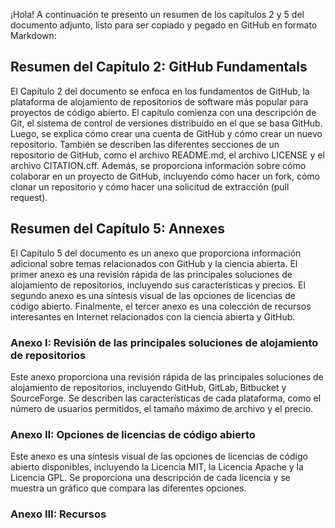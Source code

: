 ¡Hola! A continuación te presento un resumen de los capítulos 2 y 5 del documento adjunto, listo para ser copiado y pegado en GitHub en formato Markdown:

## Resumen del Capítulo 2: GitHub Fundamentals

El Capítulo 2 del documento se enfoca en los fundamentos de GitHub, la plataforma de alojamiento de repositorios de software más popular para proyectos de código abierto. El capítulo comienza con una descripción de Git, el sistema de control de versiones distribuido en el que se basa GitHub. Luego, se explica cómo crear una cuenta de GitHub y cómo crear un nuevo repositorio. También se describen las diferentes secciones de un repositorio de GitHub, como el archivo README.md, el archivo LICENSE y el archivo CITATION.cff. Además, se proporciona información sobre cómo colaborar en un proyecto de GitHub, incluyendo cómo hacer un fork, cómo clonar un repositorio y cómo hacer una solicitud de extracción (pull request).

## Resumen del Capítulo 5: Annexes

El Capítulo 5 del documento es un anexo que proporciona información adicional sobre temas relacionados con GitHub y la ciencia abierta. El primer anexo es una revisión rápida de las principales soluciones de alojamiento de repositorios, incluyendo sus características y precios. El segundo anexo es una síntesis visual de las opciones de licencias de código abierto. Finalmente, el tercer anexo es una colección de recursos interesantes en Internet relacionados con la ciencia abierta y GitHub.

### Anexo I: Revisión de las principales soluciones de alojamiento de repositorios

Este anexo proporciona una revisión rápida de las principales soluciones de alojamiento de repositorios, incluyendo GitHub, GitLab, Bitbucket y SourceForge. Se describen las características de cada plataforma, como el número de usuarios permitidos, el tamaño máximo de archivo y el precio.

### Anexo II: Opciones de licencias de código abierto

Este anexo es una síntesis visual de las opciones de licencias de código abierto disponibles, incluyendo la Licencia MIT, la Licencia Apache y la Licencia GPL. Se proporciona una descripción de cada licencia y se muestra un gráfico que compara las diferentes opciones.

### Anexo III: Recursos
